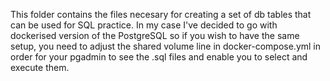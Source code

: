 This folder contains the files necesary for creating a set of db tables that can be used for SQL practice. In my case I've decided to go with
dockerised version of the PostgreSQL so if you wish to have the same setup, you need to adjust the shared volume line in docker-compose.yml in order for your pgadmin to see the .sql files and enable you to select and execute them.